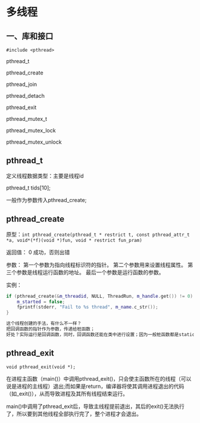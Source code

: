 # 多线程

## 一、库和接口

`#include <pthread>`


pthread_t

pthread_create

pthread_join

pthread_detach

pthread_exit

pthread_mutex_t

pthread_mutex_lock

pthread_mutex_unlock



## pthread_t

定义线程数据类型：主要是线程id

pthread_t tids[10];

一般作为参数传入pthread_create;


## pthread_create

原型：`int pthread_create(pthread_t * restrict t, const pthread_attr_t *a, void*(*f)(void *)fun, void * restrict fun_pram) `

返回值： 0 成功，否则出错

参数：
第一个参数为指向线程标识符的指针。
第二个参数用来设置线程属性。
第三个参数是线程运行函数的地址。
最后一个参数是运行函数的参数。


实例：


``` c++
if (pthread_create(&m_threadid, NULL, ThreadRun, m_handle.get()) != 0) {
    m_started = false;
    fprintf(stderr, "Fail to %s thread", m_name.c_str());
}

这个线程创建的手法，有什么不一样？ 
把回调函数的指针作为参数，传递给桩函数；
好处？实际运行是回调函数，同时，回调函数还能在类中进行设置；因为一般桩函数都是static的独立的函数：static void* fun(void *)

```


## pthread_exit

`void pthread_exit(void *);`

在进程主函数（main()）中调用pthread_exit()，只会使主函数所在的线程（可以说是进程的主线程）退出;而如果是return，编译器将使其调用进程退出的代码（如_exit()），从而导致进程及其所有线程结束运行。

main()中调用了pthread_exit后，导致主线程提前退出，其后的exit()无法执行了，所以要到其他线程全部执行完了，整个进程才会退出。



## 





